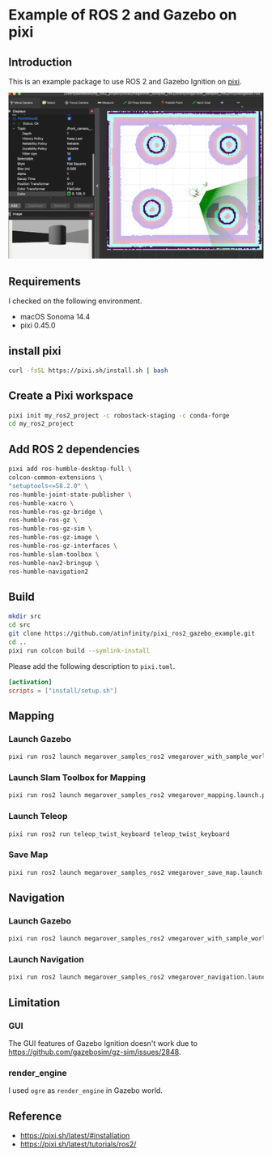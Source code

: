 # Example of ROS 2 and Gazebo on pixi

## Introduction

This is an example package to use ROS 2 and Gazebo Ignition on [pixi](https://pixi.sh/latest/).

![](images/pixi_ros2_navigation.png)

## Requirements

I checked on the following environment.

- macOS Sonoma 14.4
- pixi 0.45.0

## install pixi

```bash
curl -fsSL https://pixi.sh/install.sh | bash
```

## Create a Pixi workspace 

```bash
pixi init my_ros2_project -c robostack-staging -c conda-forge
cd my_ros2_project
```

## Add ROS 2 dependencies

```bash
pixi add ros-humble-desktop-full \
colcon-common-extensions \
"setuptools<=58.2.0" \
ros-humble-joint-state-publisher \
ros-humble-xacro \
ros-humble-ros-gz-bridge \
ros-humble-ros-gz \
ros-humble-ros-gz-sim \
ros-humble-ros-gz-image \
ros-humble-ros-gz-interfaces \
ros-humble-slam-toolbox \
ros-humble-nav2-bringup \
ros-humble-navigation2
```

## Build

```bash
mkdir src
cd src
git clone https://github.com/atinfinity/pixi_ros2_gazebo_example.git
cd ..
pixi run colcon build --symlink-install
```

Please add the following description to `pixi.toml`.

```toml
[activation]
scripts = ["install/setup.sh"]
```

## Mapping

### Launch Gazebo

```bash
pixi run ros2 launch megarover_samples_ros2 vmegarover_with_sample_world.launch.py
```

### Launch Slam Toolbox for Mapping

```bash
pixi run ros2 launch megarover_samples_ros2 vmegarover_mapping.launch.py
```

### Launch Teleop

```bash
pixi run ros2 run teleop_twist_keyboard teleop_twist_keyboard
```

### Save Map

```bash
pixi run ros2 launch megarover_samples_ros2 vmegarover_save_map.launch.py
```

## Navigation

### Launch Gazebo

```bash
pixi run ros2 launch megarover_samples_ros2 vmegarover_with_sample_world.launch.py
```

### Launch Navigation

```bash
pixi run ros2 launch megarover_samples_ros2 vmegarover_navigation.launch.py
```

## Limitation

### GUI

The GUI features of Gazebo Ignition doesn't work due to <https://github.com/gazebosim/gz-sim/issues/2848>.

### render_engine

I used `ogre` as `render_engine` in Gazebo world.

## Reference

- <https://pixi.sh/latest/#installation>
- <https://pixi.sh/latest/tutorials/ros2/>
